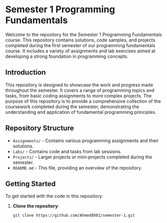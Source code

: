 # Semester 1 Programming Fundamentals

Welcome to the repository for the Semester 1 Programming Fundamentals course. This repository contains solutions, code samples, and projects completed during the first semester of our programming fundamentals course. It includes a variety of assignments and lab exercises aimed at developing a strong foundation in programming concepts.

## Introduction

This repository is designed to showcase the work and progress made throughout the semester. It covers a range of programming topics and tasks, from basic coding assignments to more complex projects. The purpose of this repository is to provide a comprehensive collection of the coursework completed during the semester, demonstrating the understanding and application of fundamental programming principles.

## Repository Structure

- `Assignments/` - Contains various programming assignments and their solutions.
- `Labs/` - Contains code and tasks from lab sessions.
- `Projects/` - Larger projects or mini-projects completed during the semester.
- `README.md` - This file, providing an overview of the repository.

## Getting Started

To get started with the code in this repository:

1. **Clone the repository**:
   ```bash
   git clone https://github.com/Ahmed8881/semester-1.git
